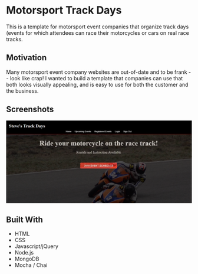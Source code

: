# Motorsport Track Days
This is a template for motorsport event companies that organize track days (events for which attendees can race their motorcycles or cars on real race tracks. 

## Motivation
Many motorsport event company websites are out-of-date and to be frank -- look like crap! I wanted to build a template that companies can use that both looks visually appealing, and is easy to use for both the customer and the business. 


## Screenshots

![screenshot](screenshot.png)

## Built With

* HTML
* CSS
* Javascript/jQuery
* Node.js 
* MongoDB 
* Mocha / Chai 
